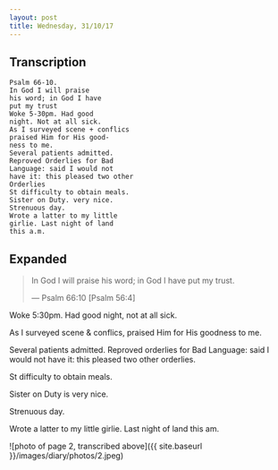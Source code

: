 ```yaml
---
layout: post
title: Wednesday, 31/10/17
---
```


## Transcription

    Psalm 66-10.
    In God I will praise 
    his word; in God I have 
    put my trust
    Woke 5-30pm. Had good 
    night. Not at all sick. 
    As I surveyed scene + conflics 
    praised Him for His good-
    ness to me.
    Several patients admitted.
    Reproved Orderlies for Bad 
    Language: said I would not
    have it: this pleased two other
    Orderlies
    St difficulty to obtain meals.
    Sister on Duty. very nice.
    Strenuous day.
    Wrote a latter to my little
    girlie. Last night of land 
    this a.m.



## Expanded

> In God I will praise his word; in God I have put my trust.
>
> — Psalm 66:10 [Psalm 56:4]

Woke 5:30pm. Had good night, not at all sick. 

As I surveyed scene & conflics, praised Him for His goodness to me.

Several patients admitted. Reproved orderlies for Bad Language: said I would not have it: this pleased two other orderlies.

St difficulty to obtain meals.

Sister on Duty is very nice.

Strenuous day.

Wrote a latter to my little girlie. Last night of land this am.

![photo of page 2, transcribed above]({{ site.baseurl }}/images/diary/photos/2.jpeg)
